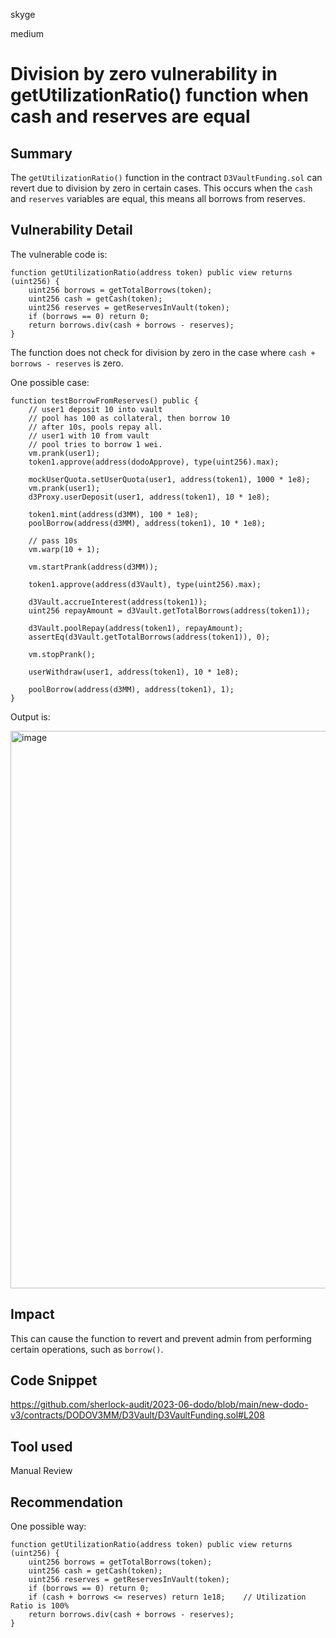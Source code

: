skyge

medium

# Division by zero vulnerability in getUtilizationRatio() function when cash and reserves are equal

## Summary

The `getUtilizationRatio()` function in the contract `D3VaultFunding.sol` can revert due to division by zero in certain cases. This occurs when the `cash` and `reserves` variables are equal, this means all borrows from reserves.

## Vulnerability Detail

The vulnerable code is: 
```solidity
function getUtilizationRatio(address token) public view returns (uint256) {
    uint256 borrows = getTotalBorrows(token);
    uint256 cash = getCash(token);
    uint256 reserves = getReservesInVault(token);
    if (borrows == 0) return 0;
    return borrows.div(cash + borrows - reserves);
}
```
The function does not check for division by zero in the case where `cash + borrows - reserves` is zero. 

One possible case:
```solidity
function testBorrowFromReserves() public {
    // user1 deposit 10 into vault
    // pool has 100 as collateral, then borrow 10
    // after 10s, pools repay all.
    // user1 with 10 from vault
    // pool tries to borrow 1 wei.
    vm.prank(user1);
    token1.approve(address(dodoApprove), type(uint256).max);

    mockUserQuota.setUserQuota(user1, address(token1), 1000 * 1e8);
    vm.prank(user1);
    d3Proxy.userDeposit(user1, address(token1), 10 * 1e8);

    token1.mint(address(d3MM), 100 * 1e8);
    poolBorrow(address(d3MM), address(token1), 10 * 1e8);

    // pass 10s
    vm.warp(10 + 1);

    vm.startPrank(address(d3MM));

    token1.approve(address(d3Vault), type(uint256).max);

    d3Vault.accrueInterest(address(token1));
    uint256 repayAmount = d3Vault.getTotalBorrows(address(token1));

    d3Vault.poolRepay(address(token1), repayAmount);
    assertEq(d3Vault.getTotalBorrows(address(token1)), 0);

    vm.stopPrank();

    userWithdraw(user1, address(token1), 10 * 1e8);

    poolBorrow(address(d3MM), address(token1), 1);
}
```

Output is:

<img width="892" alt="image" src="https://github.com/sherlock-audit/2023-06-dodo-skyge/assets/27282380/1e88ffc8-7793-4695-b717-5ed7618f94a4">


## Impact
This can cause the function to revert and prevent admin from performing certain operations, such as `borrow()`.

## Code Snippet

https://github.com/sherlock-audit/2023-06-dodo/blob/main/new-dodo-v3/contracts/DODOV3MM/D3Vault/D3VaultFunding.sol#L208

## Tool used

Manual Review

## Recommendation

One possible way:

```solidity
function getUtilizationRatio(address token) public view returns (uint256) {
    uint256 borrows = getTotalBorrows(token);
    uint256 cash = getCash(token);
    uint256 reserves = getReservesInVault(token);
    if (borrows == 0) return 0;
    if (cash + borrows <= reserves) return 1e18;    // Utilization Ratio is 100%
    return borrows.div(cash + borrows - reserves);
}
```
